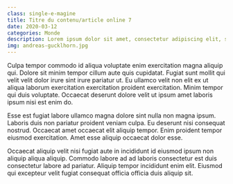 ```yaml
---
class: single-e-magine
title: Titre du contenu/article online 7
date: 2020-03-12
categories: Monde
description: Lorem ipsum dolor sit amet, consectetur adipiscing elit, sed do eiusmod tempor incididunt ut.
img: andreas-gucklhorn.jpg
---
```


Culpa tempor commodo id aliqua voluptate enim exercitation magna aliquip qui. Dolore sit minim tempor cillum aute quis cupidatat. Fugiat sunt mollit qui velit velit dolor irure sint irure pariatur ut. Eu ullamco velit non elit ex ut aliqua laborum exercitation exercitation proident exercitation. Minim tempor qui duis voluptate. Occaecat deserunt dolore velit ut ipsum amet laboris ipsum nisi est enim do.

Esse est fugiat labore ullamco magna dolore sint nulla non magna ipsum. Laboris duis non pariatur proident veniam culpa. Eu deserunt nisi consequat nostrud. Occaecat amet occaecat elit aliquip tempor. Enim proident tempor eiusmod exercitation. Amet esse aliquip occaecat dolor esse.

Occaecat aliquip velit nisi fugiat aute in incididunt id eiusmod ipsum non aliquip aliqua aliquip. Commodo labore ad ad laboris consectetur est duis consectetur labore ad pariatur. Aliquip tempor incididunt enim elit. Eiusmod qui excepteur velit fugiat consequat officia officia duis aliquip sit.
